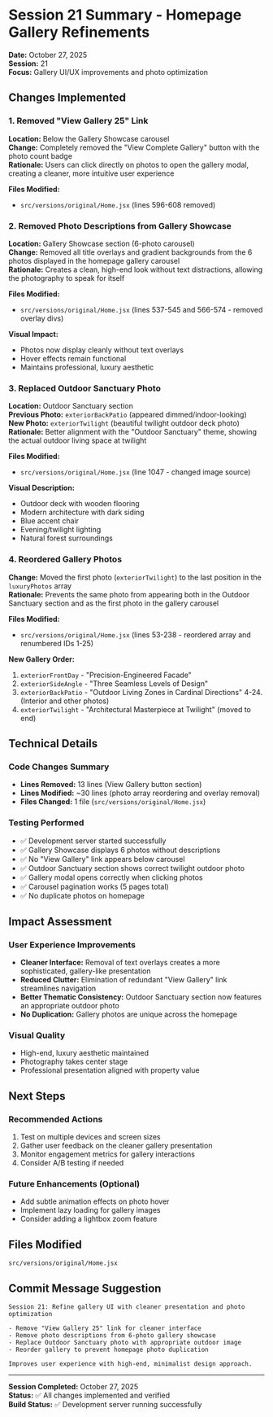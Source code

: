 # Session 21 Summary - Homepage Gallery Refinements

**Date:** October 27, 2025  
**Session:** 21  
**Focus:** Gallery UI/UX improvements and photo optimization

## Changes Implemented

### 1. Removed "View Gallery 25" Link
**Location:** Below the Gallery Showcase carousel  
**Change:** Completely removed the "View Complete Gallery" button with the photo count badge  
**Rationale:** Users can click directly on photos to open the gallery modal, creating a cleaner, more intuitive user experience

**Files Modified:**
- `src/versions/original/Home.jsx` (lines 596-608 removed)

### 2. Removed Photo Descriptions from Gallery Showcase
**Location:** Gallery Showcase section (6-photo carousel)  
**Change:** Removed all title overlays and gradient backgrounds from the 6 photos displayed in the homepage gallery carousel  
**Rationale:** Creates a clean, high-end look without text distractions, allowing the photography to speak for itself

**Files Modified:**
- `src/versions/original/Home.jsx` (lines 537-545 and 566-574 - removed overlay divs)

**Visual Impact:**
- Photos now display cleanly without text overlays
- Hover effects remain functional
- Maintains professional, luxury aesthetic

### 3. Replaced Outdoor Sanctuary Photo
**Location:** Outdoor Sanctuary section  
**Previous Photo:** `exteriorBackPatio` (appeared dimmed/indoor-looking)  
**New Photo:** `exteriorTwilight` (beautiful twilight outdoor deck photo)  
**Rationale:** Better alignment with the "Outdoor Sanctuary" theme, showing the actual outdoor living space at twilight

**Files Modified:**
- `src/versions/original/Home.jsx` (line 1047 - changed image source)

**Visual Description:**
- Outdoor deck with wooden flooring
- Modern architecture with dark siding
- Blue accent chair
- Evening/twilight lighting
- Natural forest surroundings

### 4. Reordered Gallery Photos
**Change:** Moved the first photo (`exteriorTwilight`) to the last position in the `luxuryPhotos` array  
**Rationale:** Prevents the same photo from appearing both in the Outdoor Sanctuary section and as the first photo in the gallery carousel

**Files Modified:**
- `src/versions/original/Home.jsx` (lines 53-238 - reordered array and renumbered IDs 1-25)

**New Gallery Order:**
1. `exteriorFrontDay` - "Precision-Engineered Facade"
2. `exteriorSideAngle` - "Three Seamless Levels of Design"
3. `exteriorBackPatio` - "Outdoor Living Zones in Cardinal Directions"
4-24. (Interior and other photos)
25. `exteriorTwilight` - "Architectural Masterpiece at Twilight" (moved to end)

## Technical Details

### Code Changes Summary
- **Lines Removed:** 13 lines (View Gallery button section)
- **Lines Modified:** ~30 lines (photo array reordering and overlay removal)
- **Files Changed:** 1 file (`src/versions/original/Home.jsx`)

### Testing Performed
- ✅ Development server started successfully
- ✅ Gallery Showcase displays 6 photos without descriptions
- ✅ No "View Gallery" link appears below carousel
- ✅ Outdoor Sanctuary section shows correct twilight outdoor photo
- ✅ Gallery modal opens correctly when clicking photos
- ✅ Carousel pagination works (5 pages total)
- ✅ No duplicate photos on homepage

## Impact Assessment

### User Experience Improvements
- **Cleaner Interface:** Removal of text overlays creates a more sophisticated, gallery-like presentation
- **Reduced Clutter:** Elimination of redundant "View Gallery" link streamlines navigation
- **Better Thematic Consistency:** Outdoor Sanctuary section now features an appropriate outdoor photo
- **No Duplication:** Gallery photos are unique across the homepage

### Visual Quality
- High-end, luxury aesthetic maintained
- Photography takes center stage
- Professional presentation aligned with property value

## Next Steps

### Recommended Actions
1. Test on multiple devices and screen sizes
2. Gather user feedback on the cleaner gallery presentation
3. Monitor engagement metrics for gallery interactions
4. Consider A/B testing if needed

### Future Enhancements (Optional)
- Add subtle animation effects on photo hover
- Implement lazy loading for gallery images
- Consider adding a lightbox zoom feature

## Files Modified

```
src/versions/original/Home.jsx
```

## Commit Message Suggestion

```
Session 21: Refine gallery UI with cleaner presentation and photo optimization

- Remove "View Gallery 25" link for cleaner interface
- Remove photo descriptions from 6-photo gallery showcase
- Replace Outdoor Sanctuary photo with appropriate outdoor image
- Reorder gallery to prevent homepage photo duplication

Improves user experience with high-end, minimalist design approach.
```

---

**Session Completed:** October 27, 2025  
**Status:** ✅ All changes implemented and verified  
**Build Status:** ✅ Development server running successfully
